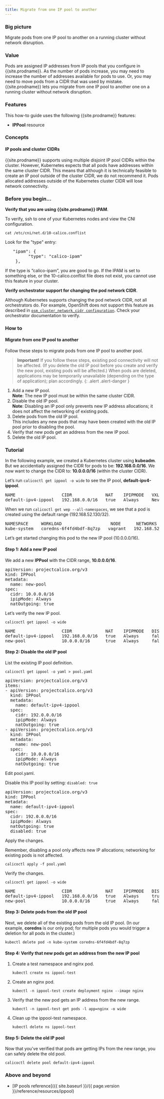 ```yaml
---
title: Migrate from one IP pool to another
---
```


### Big picture

Migrate pods from one IP pool to another on a running cluster without network disruption.

### Value

Pods are assigned IP addresses from IP pools that you configure in {{site.prodname}}. As the number of pods increase, you may need to increase the number of addresses available for pods to use. Or, you may need to move pods from a CIDR that was used by mistake. {{site.prodname}} lets you migrate from one IP pool to another one on a running cluster without network disruption. 

### Features

This how-to guide uses the following {{site.prodname}} features:

- **IPPool** resource 

### Concepts

#### IP pools and cluster CIDRs

{{site.prodname}} supports using multiple disjoint IP pool CIDRs within the cluster. However, Kubernetes expects that all pods have addresses within the same cluster CIDR. This means that although it is technically feasible to create an IP pool outside of the cluster CIDR, we do not recommend it. Pods allocated addresses outside of the Kubernetes cluster CIDR will lose network connectivity.

### Before you begin...

**Verify that you are using {{site.prodname}} IPAM**. 

To verify, ssh to one of your Kubernetes nodes and view the CNI configuration.  

```
cat /etc/cni/net.d/10-calico.conflist

```

Look for the "type" entry:

<pre>
   "ipam": {
         "type": "calico-ipam"
    }, 
</pre>

If the type is “calico-ipam”, you are good to go. If the IPAM is set to something else, or the 10-calico.conflist file does not exist, you cannot use this feature in your cluster. 

**Verify orchestrator support for changing the pod network CIDR**.

Although Kubernetes supports changing the pod network CIDR, not all orchestrators do. For example, OpenShift does not support this feature as described in [`osm_cluster_network_cidr configuration`](https://docs.openshift.org/latest/install_config/install/advanced_install.html#configuring-cluster-variables). Check your orchestrator documentation to verify. 

### How to

#### Migrate from one IP pool to another

Follow these steps to migrate pods from one IP pool to another pool. 

> **Important!** If you follow these steps, existing pod connectivity will not be affected. (If you delete the old IP pool before you create and verify the new pool, existing pods will be affected.) When pods are deleted, applications may be temporarily unavailable (depending on the type of application); plan accordingly. 
{: .alert .alert-danger }

1. Add a new IP pool.  
   **Note**: The new IP pool must be within the same cluster CIDR.
1. Disable the old IP pool.  
   **Note**: Disabling an IP pool only prevents new IP address allocations; it does not affect the networking of existing pods.
1. Delete pods from the old IP pool.  
   This includes any new pods that may have been created with the old IP pool prior to disabling the pool.
1. Verify that new pods get an address from the new IP pool.
1. Delete the old IP pool.

### Tutorial

In the following example, we created a Kubernetes cluster using **kubeadm**. But we accidentially assigned the CIDR for pods to be: **192.168.0.0/16**. We now want to change the CIDR to: **10.0.0.0/16** (within the cluster CIDR). 

Let’s run `calicoctl get ippool -o wide` to see the IP pool, **default-ipv4-ippool**.

<pre>
NAME                  CIDR             NAT    IPIPMODE   VXLANMODE   DISABLED
default-ipv4-ippool   192.168.0.0/16   true   Always     Never       false
</pre>

When we run `calicoctl get wep --all-namespaces`, we see that a pod is created using the default range (192.168.52.130/32).

<pre>
NAMESPACE     WORKLOAD                   NODE      NETWORKS            INTERFACE
kube-system   coredns-6f4fd4bdf-8q7zp   vagrant   192.168.52.130/32   cali800a63073ed
</pre>

Let’s get started changing this pod to the new IP pool (10.0.0.0/16).

#### Step 1: Add a new IP pool

We add a new **IPPool** with the CIDR range, **10.0.0.0/16**.

<pre>
apiVersion: projectcalico.org/v3
kind: IPPool
metadata:
  name: new-pool
spec:
  cidr: 10.0.0.0/16
  ipipMode: Always
  natOutgoing: true
</pre>

Let’s verify the new IP pool.

```
calicoctl get ippool -o wide

```
<pre>
NAME                  CIDR             NAT    IPIPMODE   DISABLED
default-ipv4-ippool   192.168.0.0/16   true   Always     false
new-pool              10.0.0.0/16      true   Always     false
</pre>

#### Step 2: Disable the old IP pool

List the existing IP pool definition.

```
calicoctl get ippool -o yaml > pool.yaml

```

<pre>
apiVersion: projectcalico.org/v3
items:
- apiVersion: projectcalico.org/v3
  kind: IPPool
  metadata:
    name: default-ipv4-ippool
  spec:
    cidr: 192.0.0.0/16
    ipipMode: Always
    natOutgoing: true
- apiVersion: projectcalico.org/v3
  kind: IPPool
  metadata:
    name: new-pool
  spec:
    cidr: 10.0.0.0/16
    ipipMode: Always
    natOutgoing: true
</pre>

Edit pool.yaml.

Disable this IP pool by setting: `disabled: true`

<pre>
apiVersion: projectcalico.org/v3
kind: IPPool
metadata:
  name: default-ipv4-ippool
spec:
  cidr: 192.0.0.0/16
  ipipMode: Always
  natOutgoing: true
  disabled: true
</pre>

Apply the changes. 

Remember, disabling a pool only affects new IP allocations; networking for existing pods is not affected.

```
calicoctl apply -f pool.yaml

```

Verify the changes.

```
calicoctl get ippool -o wide

```

<pre>
NAME                  CIDR             NAT    IPIPMODE   DISABLED
default-ipv4-ippool   192.168.0.0/16   true   Always     true
new-pool              10.0.0.0/16      true   Always     false
</pre>

#### Step 3: Delete pods from the old IP pool

Next, we delete all of the existing pods from the old IP pool. (In our example, **coredns** is our only pod; for multiple pods you would trigger a deletion for all pods in the cluster.)

```
kubectl delete pod -n kube-system coredns-6f4fd4bdf-8q7zp

```

#### Step 4: Verify that new pods get an address from the new IP pool

1. Create a test namespace and nginx pod. 
 
   ```
   kubectl create ns ippool-test

   ```

1. Create an nginx pod. 
  
   ```
   kubectl -n ippool-test create deployment nginx --image nginx

   ```

1. Verify that the new pod gets an IP address from the new range.
    
   ```
   kubectl -n ippool-test get pods -l app=nginx -o wide

   ```

1. Clean up the ippool-test namespace.  
 
   ```
   kubectl delete ns ippool-test

   ```

#### Step 5: Delete the old IP pool

Now that you've verified that pods are getting IPs from the new range, you can safely delete the old pool.

```
calicoctl delete pool default-ipv4-ippool

```

### Above and beyond

- [IP pools reference]({{ site.baseurl }}/{{ page.version }}/reference/resources/ippool)

